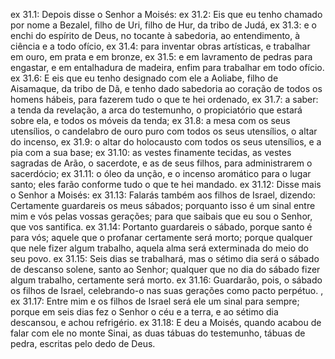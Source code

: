 ex 31.1: Depois disse o Senhor a Moisés:
ex 31.2: Eis que eu tenho chamado por nome a Bezalel, filho de Uri, filho de Hur, da tribo de Judá,
ex 31.3: e o enchi do espírito de Deus, no tocante à sabedoria, ao entendimento, à ciência e a todo ofício,
ex 31.4: para inventar obras artísticas, e trabalhar em ouro, em prata e em bronze,
ex 31.5: e em lavramento de pedras para engastar, e em entalhadura de madeira, enfim para trabalhar em todo ofício.
ex 31.6: E eis que eu tenho designado com ele a Aoliabe, filho de Aisamaque, da tribo de Dã, e tenho dado sabedoria ao coração de todos os homens hábeis, para fazerem tudo o que te hei ordenado,
ex 31.7: a saber: a tenda da revelação, a arca do testemunho, o propiciatório que estará sobre ela, e todos os móveis da tenda;
ex 31.8: a mesa com os seus utensílios, o candelabro de ouro puro com todos os seus utensílios, o altar do incenso,
ex 31.9: o altar do holocausto com todos os seus utensílios, e a pia com a sua base;
ex 31.10: as vestes finamente tecidas, as vestes sagradas de Arão, o sacerdote, e as de seus filhos, para administrarem o sacerdócio;
ex 31.11: o óleo da unção, e o incenso aromático para o lugar santo; eles farão conforme tudo o que te hei mandado.
ex 31.12: Disse mais o Senhor a Moisés:
ex 31.13: Falarás também aos filhos de Israel, dizendo: Certamente guardareis os meus sábados; porquanto isso é um sinal entre mim e vós pelas vossas gerações; para que saibais que eu sou o Senhor, que vos santifica.
ex 31.14: Portanto guardareis o sábado, porque santo é para vós; aquele que o profanar certamente será morto; porque qualquer que nele fizer algum trabalho, aquela alma será exterminada do meio do seu povo.
ex 31.15: Seis dias se trabalhará, mas o sétimo dia será o sábado de descanso solene, santo ao Senhor; qualquer que no dia do sábado fizer algum trabalho, certamente será morto.
ex 31.16: Guardarão, pois, o sábado os filhos de Israel, celebrando-o nas suas gerações como pacto perpétuo. ,
ex 31.17: Entre mim e os filhos de Israel será ele um sinal para sempre; porque em seis dias fez o Senhor o céu e a terra, e ao sétimo dia descansou, e achou refrigério.
ex 31.18: E deu a Moisés, quando acabou de falar com ele no monte Sinai, as duas tábuas do testemunho, tábuas de pedra, escritas pelo dedo de Deus.
